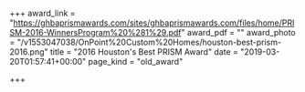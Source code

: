+++
award_link = "https://ghbaprismawards.com/sites/ghbaprismawards.com/files/home/PRISM-2016-WinnersProgram%20%281%29.pdf"
award_pdf = ""
award_photo = "/v1553047038/OnPoint%20Custom%20Homes/houston-best-prism-2016.png"
title = "2016 Houston's Best PRISM Award"
date = "2019-03-20T01:57:41+00:00"
page_kind = "old_award"

+++
